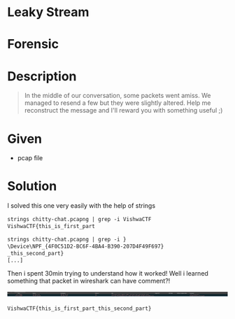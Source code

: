 # Leaky Stream
# Forensic
# Description
> In the middle of our conversation, some packets went amiss. We managed to resend a few but they were slightly altered. Help me reconstruct the message and I'll reward you with something useful ;)

# Given
- pcap file

# Solution
I solved this one very easily with the help of strings
```
strings chitty-chat.pcapng | grep -i VishwaCTF
VishwaCTF{this_is_first_part
```
```
strings chitty-chat.pcapng | grep -i }
\Device\NPF_{4F0C51D2-BC6F-4BA4-B390-207D4F49F697}
_this_second_part}
[...]
```

Then i spent 30min trying to understand how it worked! Well i learned something that packet in wireshark can have comment?!

![alt text](img/pcap.png)

`VishwaCTF{this_is_first_part_this_second_part}`